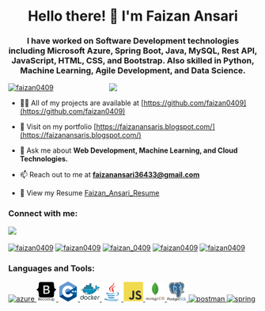<h1 align="center">Hello there! 👋 I'm Faizan Ansari</h1>
<h3 align="center">I have worked on Software Development technologies including Microsoft Azure, Spring Boot, Java, MySQL, Rest API, JavaScript, HTML, CSS, and Bootstrap. Also skilled in Python, Machine Learning, Agile Development, and Data Science.</h3>
<img src = "https://media2.giphy.com/media/v1.Y2lkPTc5MGI3NjExczNhbHFubjFneThkbmdqOGtyeTM0NGo2b2h2c2FxdXFycG04eGxxMCZlcD12MV9pbnRlcm5hbF9naWZfYnlfaWQmY3Q9Zw/qgQUggAC3Pfv687qPC/giphy.gif" width="300" align="right">
<p align="left"> <a href="https://twitter.com/faizan0409" target="blank"><img src="https://img.shields.io/twitter/follow/faizan0409?logo=twitter&style=for-the-badge" alt="faizan0409" /></a> </p>

- 👨‍💻 All of my projects are available at [https://github.com/faizan0409](https://github.com/faizan0409)

- 📝 Visit on my portfolio [https://faizanansaris.blogspot.com/](https://faizanansaris.blogspot.com/)

- 💬 Ask me about **Web Development, Machine Learning, and Cloud Technologies.**

- 📫 Reach out to me at **faizanansari36433@gmail.com**

- 📄 View my Resume [Faizan_Ansari_Resume](https://drive.google.com/file/d/1R4rsXEto85kH16h1ltnJQ8zxcKTg-Rx-/view?usp=drive_link)

<h3 align="left">Connect with me:</h3> <img src ="https://raw.githubusercontent.com/ShahriarShafin/ShahriarShafin/main/Assets/handshake.gif" width="100">
<p align="left">
<a href="https://twitter.com/faizan0409" target="blank"><img align="center" src="https://raw.githubusercontent.com/rahuldkjain/github-profile-readme-generator/master/src/images/icons/Social/twitter.svg" alt="faizan0409" height="30" width="40" /></a>
<a href="https://linkedin.com/in/faizan0409" target="blank"><img align="center" src="https://raw.githubusercontent.com/rahuldkjain/github-profile-readme-generator/master/src/images/icons/Social/linked-in-alt.svg" alt="faizan0409" height="30" width="40" /></a>
<a href="https://instagram.com/faizan_0409" target="blank"><img align="center" src="https://raw.githubusercontent.com/rahuldkjain/github-profile-readme-generator/master/src/images/icons/Social/instagram.svg" alt="faizan_0409" height="30" width="40" /></a>
<a href="https://www.leetcode.com/faizan0409" target="blank"><img align="center" src="https://raw.githubusercontent.com/rahuldkjain/github-profile-readme-generator/master/src/images/icons/Social/leet-code.svg" alt="faizan0409" height="30" width="40" /></a>
<a href="https://www.hackerrank.com/faizan0409" target="blank"><img align="center" src="https://raw.githubusercontent.com/rahuldkjain/github-profile-readme-generator/master/src/images/icons/Social/hackerearth.svg" alt="faizan0409" height="30" width="40" /></a>
</p>

<h3 align="left">Languages and Tools:</h3>
<p align="left"> <a href="https://azure.microsoft.com/en-in/" target="_blank" rel="noreferrer"> <img src="https://www.vectorlogo.zone/logos/microsoft_azure/microsoft_azure-icon.svg" alt="azure" width="40" height="40"/> </a> <a href="https://getbootstrap.com" target="_blank" rel="noreferrer"> <img src="https://raw.githubusercontent.com/devicons/devicon/master/icons/bootstrap/bootstrap-plain-wordmark.svg" alt="bootstrap" width="40" height="40"/> </a> <a href="https://www.w3schools.com/cpp/" target="_blank" rel="noreferrer"> <img src="https://raw.githubusercontent.com/devicons/devicon/master/icons/cplusplus/cplusplus-original.svg" alt="cplusplus" width="40" height="40"/> </a> <a href="https://www.docker.com/" target="_blank" rel="noreferrer"> <img src="https://raw.githubusercontent.com/devicons/devicon/master/icons/docker/docker-original-wordmark.svg" alt="docker" width="40" height="40"/> </a> <a href="https://www.java.com" target="_blank" rel="noreferrer"> <img src="https://raw.githubusercontent.com/devicons/devicon/master/icons/java/java-original.svg" alt="java" width="40" height="40"/> </a> <a href="https://developer.mozilla.org/en-US/docs/Web/JavaScript" target="_blank" rel="noreferrer"> <img src="https://raw.githubusercontent.com/devicons/devicon/master/icons/javascript/javascript-original.svg" alt="javascript" width="40" height="40"/> </a> <a href="https://www.mongodb.com/" target="_blank" rel="noreferrer"> <img src="https://raw.githubusercontent.com/devicons/devicon/master/icons/mongodb/mongodb-original-wordmark.svg" alt="mongodb" width="40" height="40"/> </a> <a href="https://www.postgresql.org" target="_blank" rel="noreferrer"> <img src="https://raw.githubusercontent.com/devicons/devicon/master/icons/postgresql/postgresql-original-wordmark.svg" alt="postgresql" width="40" height="40"/> </a> <a href="https://postman.com" target="_blank" rel="noreferrer"> <img src="https://www.vectorlogo.zone/logos/getpostman/getpostman-icon.svg" alt="postman" width="40" height="40"/> </a> <a href="https://spring.io/" target="_blank" rel="noreferrer"> <img src="https://www.vectorlogo.zone/logos/springio/springio-icon.svg" alt="spring" width="40" height="40"/> </a> </p>

<!--<p><img align="center" src="https://github-readme-stats.vercel.app/api/top-langs?username=faizan0409&show_icons=true&locale=en&layout=compact" alt="faizan0409" /></p> -->

